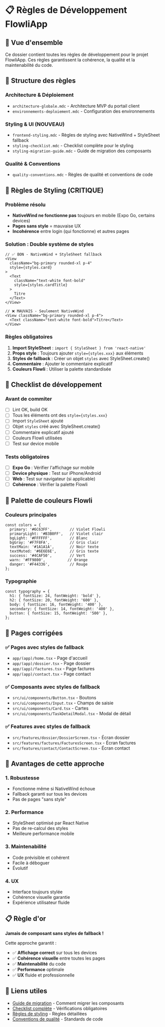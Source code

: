 # 📋 Règles de Développement FlowliApp

## 🎯 Vue d'ensemble

Ce dossier contient toutes les règles de développement pour le projet FlowliApp. Ces règles garantissent la cohérence, la qualité et la maintenabilité du code.

## 📁 Structure des règles

### **Architecture & Déploiement**
- `architecture-globale.mdc` - Architecture MVP du portail client
- `environnements-deploiement.mdc` - Configuration des environnements

### **Styling & UI (NOUVEAU)**
- `frontend-styling.mdc` - Règles de styling avec NativeWind + StyleSheet fallback
- `styling-checklist.mdc` - Checklist complète pour le styling
- `styling-migration-guide.mdc` - Guide de migration des composants

### **Qualité & Conventions**
- `quality-conventions.mdc` - Règles de qualité et conventions de code

## 🎨 Règles de Styling (CRITIQUE)

### **Problème résolu**
- **NativeWind ne fonctionne pas** toujours en mobile (Expo Go, certains devices)
- **Pages sans style** = mauvaise UX
- **Incohérence** entre login (qui fonctionne) et autres pages

### **Solution : Double système de styles**
```tsx
// ✅ BON - NativeWind + StyleSheet fallback
<View 
  className="bg-primary rounded-xl p-4"
  style={styles.card}
>
  <Text 
    className="text-white font-bold"
    style={styles.cardTitle}
  >
    Titre
  </Text>
</View>

// ❌ MAUVAIS - Seulement NativeWind
<View className="bg-primary rounded-xl p-4">
  <Text className="text-white font-bold">Titre</Text>
</View>
```

### **Règles obligatoires**
1. **Import StyleSheet** : `import { StyleSheet } from 'react-native'`
2. **Props style** : Toujours ajouter `style={styles.xxx}` aux éléments
3. **Styles de fallback** : Créer un objet `styles` avec StyleSheet.create()
4. **Commentaire** : Ajouter le commentaire explicatif
5. **Couleurs Flowli** : Utiliser la palette standardisée

## 🎯 Checklist de développement

### **Avant de commiter**
- [ ] Lint OK, build OK
- [ ] Tous les éléments ont des `style={styles.xxx}`
- [ ] Import `StyleSheet` ajouté
- [ ] Objet `styles` créé avec StyleSheet.create()
- [ ] Commentaire explicatif ajouté
- [ ] Couleurs Flowli utilisées
- [ ] Test sur device mobile

### **Tests obligatoires**
- [ ] **Expo Go** : Vérifier l'affichage sur mobile
- [ ] **Device physique** : Test sur iPhone/Android
- [ ] **Web** : Test sur navigateur (si applicable)
- [ ] **Cohérence** : Vérifier la palette Flowli

## 🎨 Palette de couleurs Flowli

### **Couleurs principales**
```tsx
const colors = {
  primary: '#6C63FF',        // Violet Flowli
  primaryLight: '#B3B0FF',   // Violet clair
  bgLight: '#FFFFFF',        // Blanc
  bgGray: '#F7F8FA',         // Gris clair
  textMain: '#1A1A1A',       // Noir texte
  textMuted: '#6E6E6E',      // Gris texte
  success: '#4CAF50',        // Vert
  warn: '#FF9800',          // Orange
  danger: '#F44336',         // Rouge
};
```

### **Typographie**
```tsx
const typography = {
  h1: { fontSize: 24, fontWeight: 'bold' },
  h2: { fontSize: 20, fontWeight: '600' },
  body: { fontSize: 16, fontWeight: '400' },
  secondary: { fontSize: 14, fontWeight: '400' },
  button: { fontSize: 15, fontWeight: '500' },
};
```

## 📱 Pages corrigées

### **✅ Pages avec styles de fallback**
- `app/(app)/home.tsx` - Page d'accueil
- `app/(app)/dossier.tsx` - Page dossier
- `app/(app)/factures.tsx` - Page factures
- `app/(app)/contact.tsx` - Page contact

### **✅ Composants avec styles de fallback**
- `src/ui/components/Button.tsx` - Boutons
- `src/ui/components/Input.tsx` - Champs de saisie
- `src/ui/components/Card.tsx` - Cartes
- `src/ui/components/TaskDetailModal.tsx` - Modal de détail

### **✅ Features avec styles de fallback**
- `src/features/dossier/DossierScreen.tsx` - Écran dossier
- `src/features/factures/FacturesScreen.tsx` - Écran factures
- `src/features/contact/ContactScreen.tsx` - Écran contact

## 🚀 Avantages de cette approche

### **1. Robustesse**
- Fonctionne même si NativeWind échoue
- Fallback garanti sur tous les devices
- Pas de pages "sans style"

### **2. Performance**
- StyleSheet optimisé par React Native
- Pas de re-calcul des styles
- Meilleure performance mobile

### **3. Maintenabilité**
- Code prévisible et cohérent
- Facile à déboguer
- Évolutif

### **4. UX**
- Interface toujours stylée
- Cohérence visuelle garantie
- Expérience utilisateur fluide

## 📋 Règle d'or

**Jamais de composant sans styles de fallback !**

Cette approche garantit :
- ✅ **Affichage correct** sur tous les devices
- ✅ **Cohérence visuelle** entre toutes les pages
- ✅ **Maintenabilité** du code
- ✅ **Performance** optimale
- ✅ **UX** fluide et professionnelle

## 🔗 Liens utiles

- [Guide de migration](./styling-migration-guide.mdc) - Comment migrer les composants
- [Checklist complète](./styling-checklist.mdc) - Vérifications obligatoires
- [Règles de styling](./frontend-styling.mdc) - Règles détaillées
- [Conventions de qualité](./quality-conventions.mdc) - Standards de code

